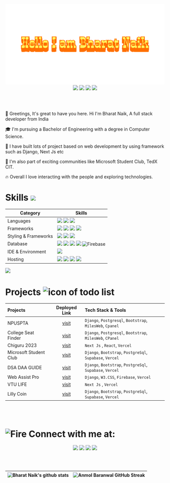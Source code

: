 <div align="center">
    <img src="img/giphy.gif">
</div>

<div align="center">
    <a href="https://www.linkedin.com/in/bharatnaik/"><img src="https://img.shields.io/badge/LinkedIn-d5d5d5?style=for-the-badge&logo=linkedin&logoColor=0A0209"/></a>
    <a href="mailto:bharat.anaik2003@gmail.com"><img src="https://img.shields.io/badge/Gmail-d5d5d5?style=for-the-badge&logo=gmail&logoColor=0A0209" /></a>
    <a href="https://www.hackerrank.com/profile/BharatNaik"><img src="https://img.shields.io/badge/HackerRank-d5d5d5?style=for-the-badge&logo=hackerrank&logoColor=0A0209"/></a> 
    <a href="https://auth.geeksforgeeks.org/user/bharatnaik"><img src="https://img.shields.io/badge/GeeksforGeeks-d5d5d5?style=for-the-badge&logo=geeksforgeeks&logoColor=0A0209"/></a> 
</div>

<br><br>

👋 Greetings, It's great to have you here. Hi I'm Bharat Naik, A full stack developer from India

🎓 I'm pursuing a Bachelor of Engineering with a degree in Computer Science.

🚀 I have built lots of project based on web development by using framework such as Django, Next Js etc

🎊  I'm also part of exciting communities like Microsoft Student Club, TedX CIT.

🔥 Overall I love interacting with the people and exploring technologies.


# Skills <img src='https://user-images.githubusercontent.com/74038190/206662607-d9e7591e-bbf9-42f9-9386-29efc927bc16.gif' width="40"> 

| Category | Skills |
| --- | --- |
| Languages |  <img src="https://img.shields.io/badge/python-3670A0?style=for-the-badge&logo=python&logoColor=ffdd54"/> <img src="https://img.shields.io/badge/JavaScript-323330?style=for-the-badge&logo=javascript&logoColor=F7DF1E"/>  <img src="https://img.shields.io/badge/HTML5-E34F26?style=for-the-badge&logo=html5&logoColor=white" />|
| Frameworks| <img src="https://img.shields.io/badge/next.js-000000?style=for-the-badge&logo=nextdotjs&logoColor=white"/> <img src="https://img.shields.io/badge/React-20232A?style=for-the-badge&logo=react&logoColor=61DAFB"/>  <img src="https://img.shields.io/badge/Node.js-339933?style=for-the-badge&logo=nodedotjs&logoColor=white"/> <img src="https://img.shields.io/badge/jQuery-0769AD?style=for-the-badge&logo=jquery&logoColor=white"/> | 
| Styling & Frameworks | <img src="https://img.shields.io/badge/CSS3-1572B6?style=for-the-badge&logo=css3&logoColor=white" />  <img src="https://img.shields.io/badge/Bootstrap-563D7C?style=for-the-badge&logo=bootstrap&logoColor=white" > <img src="https://img.shields.io/badge/w3.css-339933?style=for-the-badge">
| Database | <img src="https://img.shields.io/badge/Postgresql-00094B?style=for-the-badge&logo=postgresql&logoColor=white"/> <img src="https://img.shields.io/badge/Oracle-F80000?style=for-the-badge&logo=oracle&logoColor=black" /> <img src="https://img.shields.io/badge/sqlite3-880000?style=for-the-badge&logo=sqlite&logoColor=white" /> <img src="https://img.shields.io/badge/MySQL-005C84?style=for-the-badge&logo=mysql&logoColor=white"/> ![Firebase](https://img.shields.io/badge/Firebase-fff?style=for-the-badge&logo=Firebase&logoColor=FFA^11)|
| IDE & Environment | <img src="https://img.shields.io/badge/VSCode-0078D4?style=for-the-badge&logo=visual%20studio%20code&logoColor=white" />  |
| Hosting         | <img src="https://img.shields.io/badge/Vercel-000000?style=for-the-badge&logo=vercel&logoColor=white"/> <img src="https://img.shields.io/badge/MilesWeb-0000FF?style=for-the-badge"/> <img src="https://img.shields.io/badge/Heroku-430098?style=for-the-badge&logo=heroku&logoColor=white"/> <img src="https://img.shields.io/badge/CPanel-FF6C2C?style=for-the-badge"> |

<img src="https://www.animatedimages.org/data/media/562/animated-line-image-0184.gif" width="1920" />

# Projects <img src="https://user-images.githubusercontent.com/74038190/221857969-f37e1717-1470-4fe4-abb5-88b334cf64ea.png" alt="icon of todo list" width="40" />

| Projects | Deployed Link |  Tech Stack & Tools |
|:---------|:-------------:|:-------------------|
| NPUSPTA | [visit](https://npuspta.org/) | `Django`, `Postgresql`, `Bootstrap`, `MilesWeb`, `Cpanel` | 
| College Seat Finder | [visit](https://collegeseatfinder.com/) | `Django`, `Postgresql`, `Bootstrap`, `MilesWeb`, `CPanel` |
| Chiguru 2023 | [visit](https://chiguruci.tech/) | `Next Js` , `React`, `Vercel`|
| Microsoft Student Club | [visit](https://msclub-ci.tech/) | `Django`, `Bootstrap`, `PostgreSql`, `Supabase`, `Vercel` |
| DSA DAA GUIDE | [visit](https://dsa-daa-guide.vercel.app/) | `Django`, `Bootstrap`, `PostgreSql`, `Supabase`, `Vercel` |
| Web Assist Pro | [visit](https://web-assist.vercel.app/) | `Django`, `W3.CSS`, `Firebase`, `Vercel` |
| VTU LIFE | [visit](https://www.vtulife.in/) | `Next Js` , `Vercel` |
| Lilly Coin  | [visit](https://lilly-coin.vercel.app/) | `Django`, `Bootstrap`, `PostgreSql`, `Supabase`, `Vercel` |


<br>
<br>

# <img src="https://user-images.githubusercontent.com/74038190/216122041-518ac897-8d92-4c6b-9b3f-ca01dcaf38ee.png" alt="Fire" width="40" />  Connect with me at: 
<div align="center">
    <a href="https://www.hackerrank.com/profile/BharatNaik"><img src="https://img.shields.io/badge/HackerRank-d5d5d5?style=for-the-badge&logo=hackerrank&logoColor=0A0209"/></a> 
    <a href="https://auth.geeksforgeeks.org/user/bharatnaik"><img src="https://img.shields.io/badge/GeeksforGeeks-d5d5d5?style=for-the-badge&logo=geeksforgeeks&logoColor=0A0209"/></a> 
    <a href="https://www.linkedin.com/in/bharatnaik/"><img src="https://img.shields.io/badge/LinkedIn-d5d5d5?style=for-the-badge&logo=linkedin&logoColor=0A0209"/></a>
    <a href="mailto:bharat.anaik2003@gmail.com"><img src="https://img.shields.io/badge/Gmail-d5d5d5?style=for-the-badge&logo=gmail&logoColor=0A0209" /></a>
</div>


<br><br>


| ![Bharat Naik's github stats](https://github-readme-stats.vercel.app/api?username=bharatanaik\&rank_icon=percentile&show_icons=true&theme=tokyonight&show=reviews&bg_color=fff&title_color=0a1931&icon_color=0a1931&text_color=0A0209&border_color=0A0209&border_radius=8) | ![Anmol Baranwal GitHub Streak](https://github-readme-streak-stats.herokuapp.com/?user=bharatanaik&theme=tokyonight&theme=icegray&border_radius=8) |
| -- | -- |

